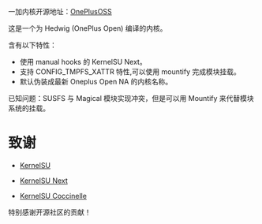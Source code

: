 一加内核开源地址：[OnePlusOSS](https://github.com/OnePlusOSS/kernel_manifest)

这是一个为 Hedwig (OnePlus Open) 编译的内核。

含有以下特性：
- 使用 manual hooks 的 KernelSU Next。
- 支持 CONFIG_TMPFS_XATTR 特性,可以使用 mountify 完成模块挂载。
- 默认伪装成最新 Oneplus Open NA 的内核名称。

已知问题：SUSFS 与 Magical 模块实现冲突，但是可以用 Mountify 来代替模块系统的挂载。

# 致谢

- [KernelSU](https://github.com/tiann/KernelSU)

- [KernelSU Next](https://github.com/KernelSU-Next/KernelSU-Next)
  
- [KernelSU Coccinelle](https://github.com/devnoname120/kernelsu-coccinelle)
  
特别感谢开源社区的贡献！
